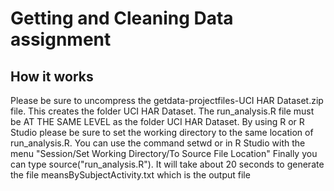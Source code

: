 # Getting and Cleaning Data assignment

## How it works
Please be sure to uncompress the getdata-projectfiles-UCI HAR Dataset.zip file. This creates the folder UCI HAR Dataset.
The run_analysis.R file must be AT THE SAME LEVEL as the folder UCI HAR Dataset. By using R or R Studio please be sure to set the working directory to the same location of run_analysis.R. You can use the command setwd or in R Studio with the menu "Session/Set Working Directory/To Source File Location"
Finally you can type source("run_analysis.R"). It will take about 20 seconds to generate the file meansBySubjectActivity.txt which is the output file


